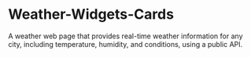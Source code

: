 # Weather-Widgets-Cards
A weather web page that provides real-time weather information for any city, including temperature, humidity, and conditions, using a public API.
